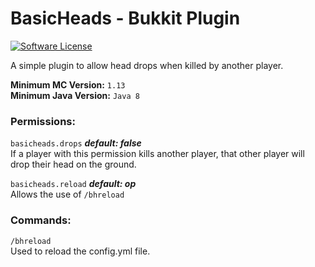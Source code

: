 # BasicHeads - Bukkit Plugin

[![Software License](http://img.shields.io/badge/License-MIT-brightgreen.svg?style=flat-square)](LICENSE)

A simple plugin to allow head drops when killed by another player.

**Minimum MC Version:** `1.13`\
**Minimum Java Version:** `Java 8`

### Permissions:
`basicheads.drops`
***default: false***\
If a player with this permission kills another player, that other player will drop their head on the ground.

`basicheads.reload`
***default: op***\
Allows the use of `/bhreload`

### Commands:
`/bhreload`\
Used to reload the config.yml file.